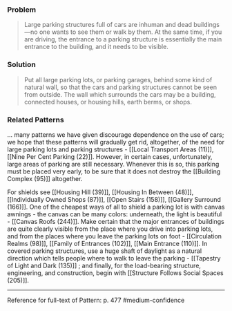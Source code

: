 ### Problem
>Large parking structures full of cars are inhuman and dead buildings—no one wants to see them or walk by them. At the same time, if you are driving, the entrance to a parking structure is essentially the main entrance to the building, and it needs to be visible.

### Solution
>Put all large parking lots, or parking garages, behind some kind of natural wall, so that the cars and parking structures cannot be seen from outside. The wall which surrounds the cars may be a building, connected houses, or housing hills, earth berms, or shops.

### Related Patterns
... many patterns we have given discourage dependence on the use of cars; we hope that these patterns will gradually get rid, altogether, of the need for large parking lots and parking structures - [[Local Transport Areas (11)]], [[Nine Per Cent Parking (22)]]. However, in certain cases, unfortunately, large areas of parking are still necessary. Whenever this is so, this parking must be placed very early, to be sure that it does not destroy the [[Building Complex (95)]] altogether.

For shields see [[Housing Hill (39)]], [[Housing In Between (48)]], [[Individually Owned Shops (87)]], [[Open Stairs (158)]], [[Gallery Surround (166)]]. One of the cheapest ways of all to shield a parking lot is with canvas awnings - the canvas can be many colors: underneath, the light is beautiful - [[Canvas Roofs (244)]]. Make certain that the major entrances of buildings are quite clearly visible from the place where you drive into parking lots, and from the places where you leave the parking lots on foot - [[Circulation Realms (98)]], [[Family of Entrances (102)]], [[Main Entrance (110)]]. In covered parking structures, use a huge shaft of daylight as a natural direction which tells people where to walk to leave the parking - [[Tapestry of Light and Dark (135)]] ; and finally, for the load-bearing structure, engineering, and construction, begin with [[Structure Follows Social Spaces (205)]].

---
Reference for full-text of Pattern: p. 477 #medium-confidence 